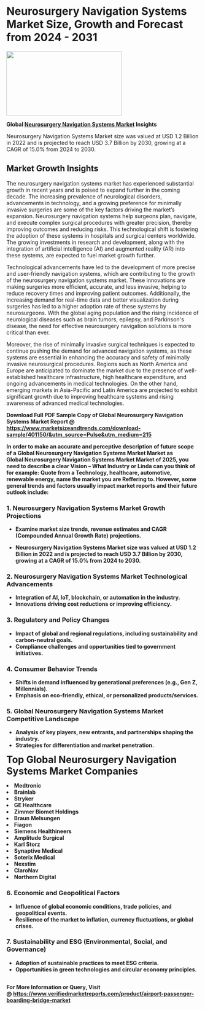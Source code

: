 <H1>Neurosurgery Navigation Systems Market Size, Growth and Forecast from 2024 - 2031</H1><img class="aligncenter size-medium wp-image-584254" src="https://thirdeyenews.in/wp-content/uploads/2024/09/Global-Market-Research-300x168.jpeg" alt="" width="300" height="168" /><p><strong>Global&nbsp;<a href="https://www.marketsizeandtrends.com/download-sample/401150/&amp;utm_source=Pulse&amp;utm_medium=215">Neurosurgery Navigation Systems Market</a> Insights</strong></p><p>Neurosurgery Navigation Systems Market size was valued at USD 1.2 Billion in 2022 and is projected to reach USD 3.7 Billion by 2030, growing at a CAGR of 15.0% from 2024 to 2030.</p><p><h2>Market Growth Insights</h2> <p>The neurosurgery navigation systems market has experienced substantial growth in recent years and is poised to expand further in the coming decade. The increasing prevalence of neurological disorders, advancements in technology, and a growing preference for minimally invasive surgeries are some of the key factors driving the market’s expansion. Neurosurgery navigation systems help surgeons plan, navigate, and execute complex surgical procedures with greater precision, thereby improving outcomes and reducing risks. This technological shift is fostering the adoption of these systems in hospitals and surgical centers worldwide. The growing investments in research and development, along with the integration of artificial intelligence (AI) and augmented reality (AR) into these systems, are expected to fuel market growth further.</p> <p><strong></strong></p> <p>Technological advancements have led to the development of more precise and user-friendly navigation systems, which are contributing to the growth of the neurosurgery navigation systems market. These innovations are making surgeries more efficient, accurate, and less invasive, helping to reduce recovery times and improving patient outcomes. Additionally, the increasing demand for real-time data and better visualization during surgeries has led to a higher adoption rate of these systems by neurosurgeons. With the global aging population and the rising incidence of neurological diseases such as brain tumors, epilepsy, and Parkinson's disease, the need for effective neurosurgery navigation solutions is more critical than ever.</p> <p>Moreover, the rise of minimally invasive surgical techniques is expected to continue pushing the demand for advanced navigation systems, as these systems are essential in enhancing the accuracy and safety of minimally invasive neurosurgical procedures. Regions such as North America and Europe are anticipated to dominate the market due to the presence of well-established healthcare infrastructure, high healthcare expenditure, and ongoing advancements in medical technologies. On the other hand, emerging markets in Asia-Pacific and Latin America are projected to exhibit significant growth due to improving healthcare systems and rising awareness of advanced medical technologies.</p> <p><strong></p><p><span class=""><strong>Download Full PDF Sample Copy of Global Neurosurgery Navigation Systems Market Report</strong> @ <a href="https://www.marketsizeandtrends.com/download-sample/401150/&amp;utm_source=Pulse&amp;utm_medium=215" target="_blank">https://www.marketsizeandtrends.com/download-sample/401150/&amp;utm_source=Pulse&amp;utm_medium=215</a></span></p><p>In order to make an accurate and perceptive description of future scope of a Global&nbsp;Neurosurgery Navigation Systems Market Market as Global&nbsp;Neurosurgery Navigation Systems Market Market of 2025, you need to describe a clear Vision &ndash; What Industry or Linda can you think of for example: Quote from a Technology, healthcare, automotive, renewable energy, name the market you are Reffering to. However, some general trends and factors usually impact market reports and their future outlook include:</p><h3>1.&nbsp;<strong>Neurosurgery Navigation Systems Market Growth Projections</strong></h3><ul><li>Examine market size trends, revenue estimates and CAGR (Compounded Annual Growth Rate) projections.</li><li><p>Neurosurgery Navigation Systems Market size was valued at USD 1.2 Billion in 2022 and is projected to reach USD 3.7 Billion by 2030, growing at a CAGR of 15.0% from 2024 to 2030.</p></li></ul><h3>2.&nbsp;<strong>Neurosurgery Navigation Systems Market Technological Advancements</strong></h3><ul><li>Integration of AI, IoT, blockchain, or automation in the industry.</li><li>Innovations driving cost reductions or improving efficiency.</li></ul><h3>3.&nbsp;<strong>Regulatory and Policy Changes</strong></h3><ul><li>Impact of global and regional regulations, including sustainability and carbon-neutral goals.</li><li>Compliance challenges and opportunities tied to government initiatives.</li></ul><h3>4.&nbsp;<strong>Consumer Behavior Trends</strong></h3><ul><li>Shifts in demand influenced by generational preferences (e.g., Gen Z, Millennials).</li><li>Emphasis on eco-friendly, ethical, or personalized products/services.</li></ul><h3>5.&nbsp;<strong>Global Neurosurgery Navigation Systems Market Competitive Landscape</strong></h3><ul><li>Analysis of key players, new entrants, and partnerships shaping the industry.</li><li>Strategies for differentiation and market penetration.</li></ul><p data-pm-slice="1 1 []"><span style="color: inherit; font-family: inherit; font-size: 25px;">Top Global Neurosurgery Navigation Systems Market Companies</span></p><div class="" data-test-id=""><p><li>Medtronic</li><li> Brainlab</li><li> Stryker</li><li> GE Healthcare</li><li> Zimmer Biomet Holdings</li><li> Braun Melsungen</li><li> Fiagon</li><li> Siemens Healthineers</li><li> Amplitude Surgical</li><li> Karl Storz</li><li> Synaptive Medical</li><li> Soterix Medical</li><li> Nexstim</li><li> ClaroNav</li><li> Northern Digital</li></p></div><h3>6.&nbsp;<strong>Economic and Geopolitical Factors</strong></h3><ul><li>Influence of global economic conditions, trade policies, and geopolitical events.</li><li>Resilience of the market to inflation, currency fluctuations, or global crises.</li></ul><h3>7.&nbsp;<strong>Sustainability and ESG (Environmental, Social, and Governance)</strong></h3><ul><li>Adoption of sustainable practices to meet ESG criteria.</li><li>Opportunities in green technologies and circular economy principles.</li></ul><h2><strong style="font-size: 14px;">For More Information or Query, Visit @&nbsp;</strong><a style="background-color: #ffffff; font-size: 14px;" href="https://www.marketsizeandtrends.com/report/neurosurgery-navigation-systems-market/" target="_blank">https://www.verifiedmarketreports.com/product/airport-passenger-boarding-bridge-market</a></h2>
